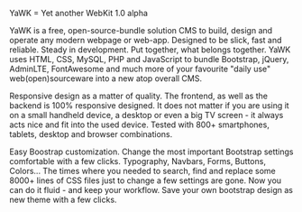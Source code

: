 YaWK = Yet another WebKit 1.0 alpha


YaWK is a free, open-source-bundle solution CMS to build, design and operate any modern webpage or web-app. Designed to be slick, fast and reliable. Steady in development. Put together, what belongs together. YaWK uses HTML, CSS, MySQL, PHP and JavaScript to bundle Bootstrap, jQuery, AdminLTE, FontAwesome and much more of your favourite "daily use" web(open)sourceware into a new atop overall CMS.

Responsive design as a matter of quality. The frontend, as well as the backend is 100% responsive designed. It does not matter if you are using it on a small handheld device, a desktop or even a big TV screen - it always acts nice and fit into the used device. Tested with 800+ smartphones, tablets, desktop and browser combinations.

Easy Boostrap customization. Change the most important Bootstrap settings comfortable with a few clicks. Typography, Navbars, Forms, Buttons, Colors... The times where you needed to search, find and replace some 8000+ lines of CSS files just to change a few settings are gone. Now you can do it fluid - and keep your workflow. Save your own bootstrap design as new theme with a few clicks.
